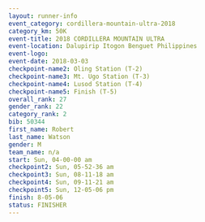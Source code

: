 ```yaml
---
layout: runner-info 
event_category: cordillera-mountain-ultra-2018 
category_km: 50K 
event-title: 2018 CORDILLERA MOUNTAIN ULTRA 
event-location: Dalupirip Itogon Benguet Philippines 
event-logo: 
event-date: 2018-03-03 
checkpoint-name2: Oling Station (T-2) 
checkpoint-name3: Mt. Ugo Station (T-3) 
checkpoint-name4: Lusod Station (T-4) 
checkpoint-name5: Finish (T-5) 
overall_rank: 27
gender_rank: 22
category_rank: 2
bib: 50344
first_name: Robert
last_name: Watson
gender: M
team_name: n/a
start: Sun, 04-00-00 am
checkpoint2: Sun, 05-52-36 am
checkpoint3: Sun, 08-11-18 am
checkpoint4: Sun, 09-11-21 am
checkpoint5: Sun, 12-05-06 pm
finish: 8-05-06
status: FINISHER
---
```


